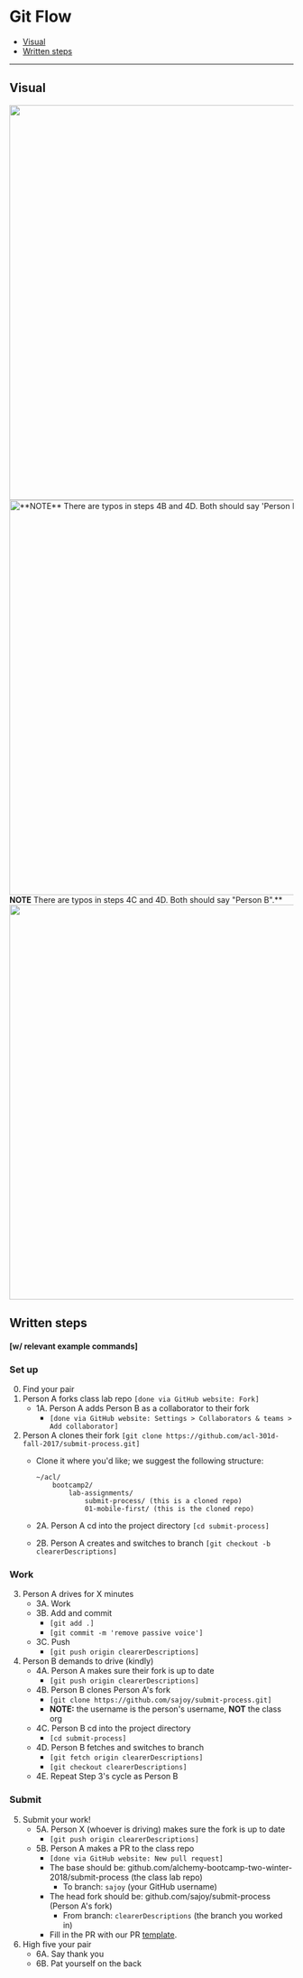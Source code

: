 Git Flow
===

- [Visual](#Visual)
- [Written steps](#Written-steps)

---

## Visual
<img src="steps1-2.jpg" width="700px">
<br>
<img src="steps3-4.jpg" alt="**NOTE** There are typos in steps 4B and 4D. Both should say 'Person B'." width="700px">
<br>
<b>NOTE</b> There are typos in steps 4C and 4D. Both should say "Person B".**
<br>
<img src="steps5-6.jpg" width="700px">

## Written steps
#### [w/ relevant example commands]


### Set up 
0. Find your pair
1. Person A forks class lab repo `[done via GitHub website: Fork]`
    * 1A. Person A adds Person B as a collaborator to their fork
        *  `[done via GitHub website: Settings > Collaborators & teams > Add collaborator]`
2. Person A clones their fork  `[git clone https://github.com/acl-301d-fall-2017/submit-process.git]`
    * Clone it where you'd like; we suggest the following structure:
    
        ```
        ~/acl/
            bootcamp2/
                lab-assignments/
                    submit-process/ (this is a cloned repo)
                    01-mobile-first/ (this is the cloned repo)
        ```
    * 2A. Person A cd into the project directory `[cd submit-process]`
    * 2B. Person A creates and switches to branch `[git checkout -b clearerDescriptions]`

### Work
3. Person A drives for X minutes
    * 3A. Work
    * 3B. Add and commit
        * `[git add .]`
        * `[git commit -m 'remove passive voice']`
    * 3C. Push
        * `[git push origin clearerDescriptions]`
4. Person B demands to drive (kindly)
    * 4A. Person A makes sure their fork is up to date
        * `[git push origin clearerDescriptions]`
    * 4B. Person B clones Person A's fork
        * `[git clone https://github.com/sajoy/submit-process.git]`
        * **NOTE:** the username is the person's username, **NOT** the class org
    * 4C. Person B cd into the project directory
        * `[cd submit-process]`
    * 4D. Person B fetches and switches to branch
        *  `[git fetch origin clearerDescriptions]`
        *  `[git checkout clearerDescriptions]`
    * 4E. Repeat Step 3's cycle as Person B

### Submit
5. Submit your work!
    * 5A. Person X (whoever is driving) makes sure the fork is up to date
        * `[git push origin clearerDescriptions]`
    * 5B. Person A makes a PR to the class repo
        * `[done via GitHub website: New pull request]`
        * The base should be: github.com/alchemy-bootcamp-two-winter-2018/submit-process (the class lab repo)
            * To branch: `sajoy` (your GitHub username)
        * The head fork should be: github.com/sajoy/submit-process (Person A's fork)
            * From branch: `clearerDescriptions` (the branch you worked in)
        * Fill in the PR with our PR [template](PR_TEMPLATE.md).
6. High five your pair
    * 6A. Say thank you
    * 6B. Pat yourself on the back